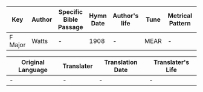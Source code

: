 Key | Author   | Specific Bible Passage     |Hymn Date |Author's life |Tune |Metrical Pattern   |Composer/Source
-- | --------- | ---------------------------|----------|--------------|-----|-------------------|-------------  
F Major |Watts |- |1908 |- |MEAR |- |Aaron Williams

Original Language | Translater | Translation Date   | Translater's Life  
----------------- | --------- | --------------------|-------------     
\- |- |- |-
